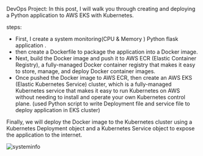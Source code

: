 DevOps Project:
In this post, I will walk you through creating and deploying a Python application to AWS EKS with Kubernetes.

steps:
- First, I create a system monitoring(CPU & Memory ) Python flask application .
- then create a Dockerfile to package the application into a Docker image.
- Next, build the Docker image and push it to AWS ECR (Elastic Container Registry), a fully-managed Docker container registry that makes it easy to store, manage, and deploy Docker container images.
- Once pushed the Docker image to AWS ECR, then create an AWS EKS (Elastic Kubernetes Service) cluster, which is a fully-managed Kubernetes service that makes it easy to run Kubernetes on AWS without needing to install and operate your own Kubernetes control plane.
(used Python script to write Deployment file and service file to deploy application in EKS cluster)

Finally, we will deploy the Docker image to the Kubernetes cluster using a Kubernetes Deployment object and a Kubernetes Service object to expose the application to the internet.

![systeminfo](https://user-images.githubusercontent.com/83699023/235901256-4941eb70-dbf4-403e-9e6d-cb99affeb953.png)
